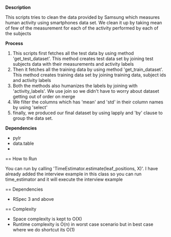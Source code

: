 **Description**

This scripts tries to clean the data provided by Samsung which measures human activity using smartphones data set. We clean it up by taking mean of few of the measurement for each of the activity performed by each of the subjects

**Process**

1. This scripts first fetches all the test data by using method 'get_test_dataset'. This method creates test data set by joining test subjects data with their measurements and activity labels
2. Then it fetches all the training  data by using method 'get_train_dataset'. This method creates training data set by joining training data, subject ids and activity labels 
3. Both the methods also humanizes the labels by joining with 'activity_labels'. We use join so we didn't have to worry about dataset getting out of order on merge
4. We filter the columns which has 'mean' and 'std' in their column names by using 'select' 
5. finally, we produced our final dataset by using lapply and 'by' clause to group the data set.


**Dependencies**

* pylr
* data.table
* 

== How to Run

You can run by calling 'TimeEstimator.estimate(leaf_positions, X)'. I have already added the interview example in this class so you can run time_estimator and it will execute the interview example

== Dependencies

* RSpec 3 and above


== Complexity

* Space complexity is kept to O(X)
* Runtime complexity is O(n) in worst case scenario but in best case where we do shortcut its O(1)

